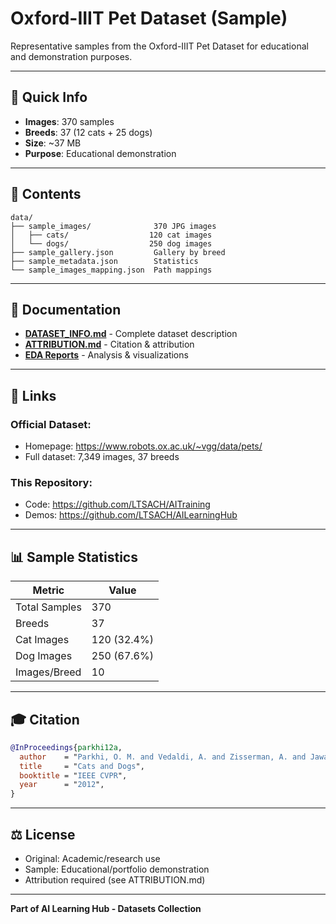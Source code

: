 # Oxford-IIIT Pet Dataset (Sample)

Representative samples from the Oxford-IIIT Pet Dataset for educational and demonstration purposes.

---

## 🎯 Quick Info

- **Images**: 370 samples
- **Breeds**: 37 (12 cats + 25 dogs)
- **Size**: ~37 MB
- **Purpose**: Educational demonstration

---

## 📁 Contents

```
data/
├── sample_images/              370 JPG images
│   ├── cats/                  120 cat images
│   └── dogs/                  250 dog images
├── sample_gallery.json         Gallery by breed
├── sample_metadata.json        Statistics
└── sample_images_mapping.json  Path mappings
```

---

## 📖 Documentation

- **[DATASET_INFO.md](DATASET_INFO.md)** - Complete dataset description
- **[ATTRIBUTION.md](ATTRIBUTION.md)** - Citation & attribution
- **[EDA Reports](../../01_Data_Analysis/01_EDA/oxford_pets_classification/)** - Analysis & visualizations

---

## 🔗 Links

### Official Dataset:
- Homepage: https://www.robots.ox.ac.uk/~vgg/data/pets/
- Full dataset: 7,349 images, 37 breeds

### This Repository:
- Code: https://github.com/LTSACH/AITraining
- Demos: https://github.com/LTSACH/AILearningHub

---

## 📊 Sample Statistics

| Metric | Value |
|--------|-------|
| Total Samples | 370 |
| Breeds | 37 |
| Cat Images | 120 (32.4%) |
| Dog Images | 250 (67.6%) |
| Images/Breed | 10 |

---

## 🎓 Citation

```bibtex
@InProceedings{parkhi12a,
  author    = "Parkhi, O. M. and Vedaldi, A. and Zisserman, A. and Jawahar, C.~V.",
  title     = "Cats and Dogs",
  booktitle = "IEEE CVPR",
  year      = "2012",
}
```

---

## ⚖️ License

- Original: Academic/research use
- Sample: Educational/portfolio demonstration
- Attribution required (see ATTRIBUTION.md)

---

**Part of AI Learning Hub - Datasets Collection**

